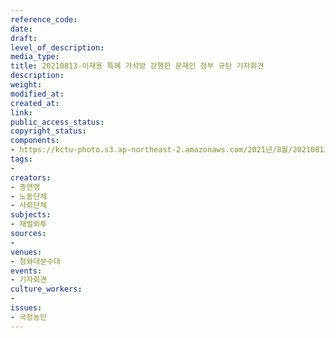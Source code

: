 ```yaml
---
reference_code: 
date: 
draft: 
level_of_description: 
media_type: 
title: 20210813-이재용 특혜 가석방 강행한 문재인 정부 규탄 기자회견
description: 
weight: 
modified_at: 
created_at: 
link: 
public_access_status: 
copyright_status: 
components:
- https://kctu-photo.s3.ap-northeast-2.amazonaws.com/2021년/8월/20210813-이재용+특혜+가석방+강행한+문재인+정부+규탄+기자회견/_5D40153.jpg
tags:
- 
creators:
- 총연맹
- 노동단체
- 사회단체
subjects:
- 재벌외투
sources:
- 
venues:
- 청와대분수대
events:
- 기자회견
culture_workers:
- 
issues:
- 국정농단
---
```

